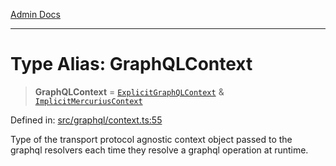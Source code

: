 [Admin Docs](/)

***

# Type Alias: GraphQLContext

> **GraphQLContext** = [`ExplicitGraphQLContext`](ExplicitGraphQLContext.md) & [`ImplicitMercuriusContext`](ImplicitMercuriusContext.md)

Defined in: [src/graphql/context.ts:55](https://github.com/gautam-divyanshu/talawa-api/blob/441b833d91882cfef7272c118419933afe47f7b6/src/graphql/context.ts#L55)

Type of the transport protocol agnostic context object passed to the graphql resolvers each time they resolve a graphql operation at runtime.
